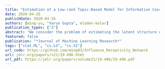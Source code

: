 ```yaml
---
title: "Estimation of a Low-rank Topic-Based Model for Information Cascades"
date: 2020-04-26
publishDate: 2020-04-26
authors: [ming-yu, "Varun Gupta", mladen-kolar]
publication_types: ["2"]
abstract: "We consider the problem of estimating the latent structure of a social network based on the observed information diffusion events, or _cascades_. Here for a given cascade, we only observe the times of infection for infected nodes but not the source of the infection. Most of the existing work on this problem has focused on estimating a diffusion matrix without any structural assumptions on it. In this paper, we propose a novel model based on the intuition that an information is more likely to propagate among two nodes if they are interested in similar topics which are also prominent in the information content. In particular, our model endows each node with an influence vector (which measures how authoritative the node is on each topic) and a receptivity vector (which measures how susceptible the node is for each topic). We show how this node-topic structure can be estimated from the observed cascades and prove an analytical upper bound on the estimation error. The estimated model can be used to build recommendation systems based on the receptivity vectors, as well as for marketing based on the influence vectors. Experiments on synthetic and real data demonstrate the improved performance and better interpretability of our model compared to existing state-of-the-art methods."
featured: false
publication: "*Journal of Machine Learning Research*"
tags: ["stat.ML", "cs.LG", "cs.SI"]
url_code: https://github.com/ming93/Influence_Receptivity_Network
url: jmlr.org/papers/v21/19-496.html
url_pdf: https://jmlr.org/papers/volume21/19-496/19-496.pdf
---
```

